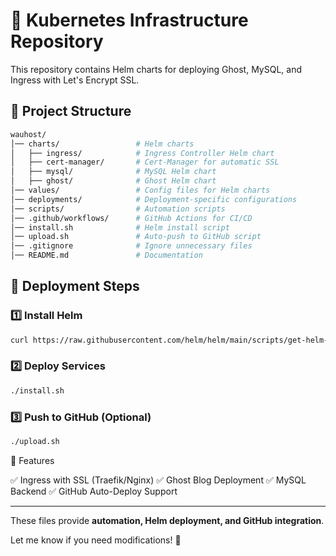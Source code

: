 # 🚀 Kubernetes Infrastructure Repository

This repository contains Helm charts for deploying Ghost, MySQL, and Ingress with Let's Encrypt SSL.

## 📁 Project Structure

```bash
wauhost/
│── charts/                 # Helm charts
│   ├── ingress/            # Ingress Controller Helm chart
│   ├── cert-manager/       # Cert-Manager for automatic SSL
│   ├── mysql/              # MySQL Helm chart
│   ├── ghost/              # Ghost Helm chart
│── values/                 # Config files for Helm charts
│── deployments/            # Deployment-specific configurations
│── scripts/                # Automation scripts
│── .github/workflows/      # GitHub Actions for CI/CD
│── install.sh              # Helm install script
│── upload.sh               # Auto-push to GitHub script
│── .gitignore              # Ignore unnecessary files
│── README.md               # Documentation
```

## 🔧 Deployment Steps

### 1️⃣ Install Helm
```bash
curl https://raw.githubusercontent.com/helm/helm/main/scripts/get-helm-3 | bash
```

### 2️⃣ Deploy Services

```bash
./install.sh
```

### 3️⃣ Push to GitHub (Optional)

```bash
./upload.sh
```

🚀 Features

✅ Ingress with SSL (Traefik/Nginx)
✅ Ghost Blog Deployment
✅ MySQL Backend
✅ GitHub Auto-Deploy Support

---

These files provide **automation, Helm deployment, and GitHub integration**.

Let me know if you need modifications! 🚀